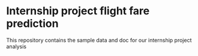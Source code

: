 # Internship project flight fare prediction 
This repository contains the sample data and doc for our internship project analysis

